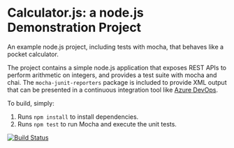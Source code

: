 Calculator.js: a node.js Demonstration Project
==============================================
An example node.js project, including tests with mocha, that behaves like
a pocket calculator.

The project contains a simple node.js application that exposes REST APIs
to perform arithmetic on integers, and provides a test suite with mocha
and chai.  The `mocha-junit-reporters` package is included to provide XML
output that can be presented in a continuous integration tool like
[Azure DevOps](https://azure.com/devops).

To build, simply:

1. Runs `npm install` to install dependencies.
2. Runs `npm test` to run Mocha and execute the unit tests.

[![Build Status](https://dev.azure.com/ibrooks-devops-training/Integrating%20External%20Source%20Control%20with%20Azure%20Pipelines/_apis/build/status/iBrooks.calculator?branchName=master)](https://dev.azure.com/ibrooks-devops-training/Integrating%20External%20Source%20Control%20with%20Azure%20Pipelines/_build/latest?definitionId=2&branchName=master)
